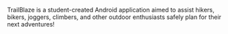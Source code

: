 TrailBlaze is a student-created Android application aimed to assist hikers, bikers, joggers, climbers, and other outdoor enthusiasts safely plan for their next adventures!

